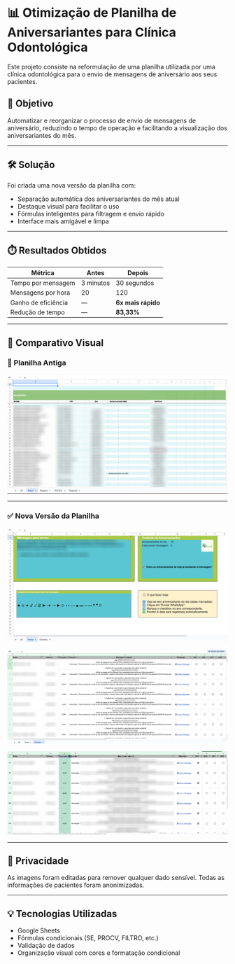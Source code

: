 # 📊 Otimização de Planilha de Aniversariantes para Clínica Odontológica

Este projeto consiste na reformulação de uma planilha utilizada por uma clínica odontológica para o envio de mensagens de aniversário aos seus pacientes.

## 🎯 Objetivo

Automatizar e reorganizar o processo de envio de mensagens de aniversário, reduzindo o tempo de operação e facilitando a visualização dos aniversariantes do mês.

---

## 🛠️ Solução

Foi criada uma nova versão da planilha com:

- Separação automática dos aniversariantes do mês atual
- Destaque visual para facilitar o uso
- Fórmulas inteligentes para filtragem e envio rápido
- Interface mais amigável e limpa

---

## ⏱️ Resultados Obtidos

| Métrica                 | Antes              | Depois              |
|------------------------|--------------------|---------------------|
| Tempo por mensagem     | 3 minutos          | 30 segundos         |
| Mensagens por hora     | 20                 | 120                 |
| Ganho de eficiência    | —                  | **6x mais rápido**  |
| Redução de tempo       | —                  | **83,33%**          |

---

## 📸 Comparativo Visual

### 🧾 Planilha Antiga

![Planilha Antiga](imagens/planilha_antiga.png)

---

### ✅ Nova Versão da Planilha

![Nova Planilha - Visão Geral](imagens/planilha_nova1.png)

![Nova Planilha - Dados Processados](imagens/planilha_nova2.png)

![Nova Planilha - Lista de Aniversariantes](imagens/planilha_nova3.png)

---

## 🔐 Privacidade

As imagens foram editadas para remover qualquer dado sensível. Todas as informações de pacientes foram anonimizadas.

---

## 💡 Tecnologias Utilizadas

- Google Sheets
- Fórmulas condicionais (SE, PROCV, FILTRO, etc.)
- Validação de dados
- Organização visual com cores e formatação condicional


